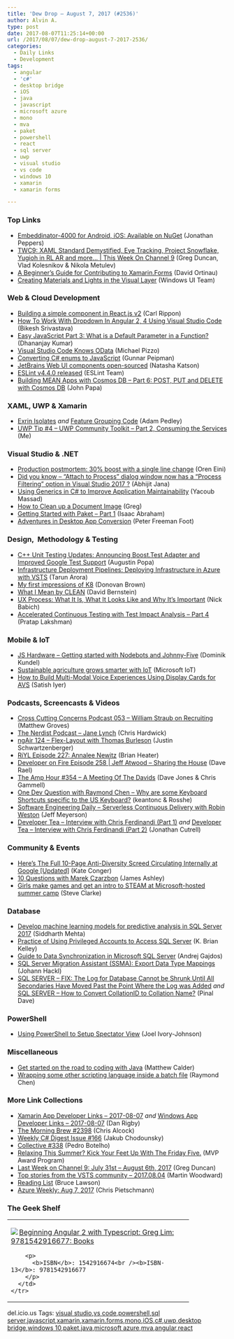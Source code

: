 ```yaml
---
title: 'Dew Drop – August 7, 2017 (#2536)'
author: Alvin A.
type: post
date: 2017-08-07T11:25:14+00:00
url: /2017/08/07/dew-drop-august-7-2017-2536/
categories:
  - Daily Links
  - Development
tags:
  - angular
  - 'c#'
  - desktop bridge
  - iOS
  - java
  - javascript
  - microsoft azure
  - mono
  - mva
  - paket
  - powershell
  - react
  - sql server
  - uwp
  - visual studio
  - vs code
  - windows 10
  - xamarin
  - xamarin forms

---
```

### <a name="top"></a>Top Links

  * <a href="http://www.mono-project.com/news/2017/08/02/embeddinator-4000-for-android/" target="_blank">Embeddinator-4000 for Android, iOS: Available on NuGet</a> (Jonathan Peppers)
  * <a href="https://channel9.msdn.com/Shows/This+Week+On+Channel+9/TWC9-XAML-Standard-Demystified-Eye-Tracking-Project-Snowflake-Yugioh-in-RL-AR-and-more?WT.mc_id=DX_MVP4025064" target="_blank">TWC9: XAML Standard Demystified, Eye Tracking, Project Snowflake, Yugioh in RL AR and more&#8230; | This Week On Channel 9</a> (Greg Duncan, Vlad Kolesnikov & Nikola Metulev)
  * <a href="https://blog.xamarin.com/beginners-guide-contributing-xamarin-forms/" target="_blank">A Beginner’s Guide for Contributing to Xamarin.Forms</a> (David Ortinau)
  * <a href="http://blogs.windows.com/buildingapps/2017/08/04/creating-materials-lights-visual-layer/?WT.mc_id=DX_MVP4025064" target="_blank">Creating Materials and Lights in the Visual Layer</a> (Windows UI Team)



### <a name="web"></a>Web & Cloud Development

  * <a href="http://www.carlrippon.com/?p=813" target="_blank">Building a simple component in React.js v2</a> (Carl Rippon)
  * <a href="http://www.c-sharpcorner.com/article/how-to-work-with-dropdown-in/" target="_blank">How To Work With Dropdown In Angular 2, 4 Using Visual Studio Code</a> (Bikesh Srivastava)
  * <a href="https://www.infragistics.com:443/community/blogs/infragistics/archive/2017/08/04/easy-javascript-part-3-what-is-a-default-parameter-in-a-function.aspx" target="_blank">Easy JavaScript Part 3: What is a Default Parameter in a Function?</a> (Dhananjay Kumar)
  * <a href="http://www.odata.org/blog/Visual-Studio-Code-Knows-OData/" target="_blank">Visual Studio Code Knows OData</a> (Michael Pizzo)
  * <a href="http://feedproxy.google.com/~r/gunnarpeipman/~3/23thyR0Pm4c/" target="_blank">Converting C# enums to JavaScript</a> (Gunnar Peipman)
  * <a href="https://blog.jetbrains.com/hub/2017/08/02/jetbrains-web-ui-components-open-sourced/" target="_blank">JetBrains Web UI components open-sourced</a> (Natasha Katson)
  * <a href="http://eslint.org/blog/2017/08/eslint-v4.4.0-released" target="_blank">ESLint v4.4.0 released</a> (ESLint Team)
  * <a href="https://johnpapa.net/angular-cosmosdb-6/" target="_blank">Building MEAN Apps with Cosmos DB &#8211; Part 6: POST, PUT and DELETE with Cosmos DB</a> (John Papa)



### <a name="silverlight"></a>XAML, UWP & Xamarin

  * <a href="https://xamarinhelp.com/exrin-isolates/" target="_blank">Exrin Isolates</a> _and_ <a href="https://xamarinhelp.com/feature-grouping-code/" target="_blank">Feature Grouping Code</a> (Adam Pedley)
  * <a href="http://www.uwpapp.tips/2017/08/uwp-tip-4-uwp-community-toolkit-part-2.html" target="_blank">UWP Tip #4 &#8211; UWP Community Toolkit &#8211; Part 2, Consuming the Services</a> (Me)



### <a name="dotnet"></a>Visual Studio & .NET

  * <a href="http://feedproxy.google.com/~r/AyendeRahien/~3/1PUnxQhaG10/production-postmortem-30-boost-with-a-single-line-change" target="_blank">Production postmortem: 30% boost with a single line change</a> (Oren Eini)
  * <a href="http://dailydotnettips.com/2017/08/07/did-you-know-attach-to-process-dialog-window-now-has-a-process-filtering-option-in-visual-studio-2017/" target="_blank">Did you know – “Attach to Process” dialog window now has a “Process Filtering” option in Visual Studio 2017 ?</a> (Abhijit Jana)
  * <a href="http://feedproxy.google.com/~r/netCurryRecentArticles/~3/HPDBbQ9hyh8/ShowArticle.aspx" target="_blank">Using Generics in C# to Improve Application Maintainability</a> (Yacoub Massad)
  * <a href="https://www.leadtools.com/blog/document-imaging/clean-document-image/" target="_blank">How to Clean up a Document Image</a> (Greg)
  * <a href="https://cockneycoder.wordpress.com/2017/08/07/getting-started-with-paket-part-1/" target="_blank">Getting Started with Paket – Part 1</a> (Isaac Abraham)
  * <a href="http://feedproxy.google.com/~r/PeterFoot/~3/_7PMf-_gXQM/" target="_blank">Adventures in Desktop App Conversion</a> (Peter Freeman Foot)



### <a name="design"></a>Design,&nbsp; Methodology & Testing

  * <a href="https://blogs.msdn.microsoft.com/vcblog/2017/08/04/c-unit-testing-updates-announcing-boost-test-adapter-and-improved-google-test-support/" target="_blank">C++ Unit Testing Updates: Announcing Boost.Test Adapter and Improved Google Test Support</a> (Augustin Popa)
  * <a href="http://feedproxy.google.com/~r/visualstudiogeeks/otas/~3/vSQpVRMWJ1A/AutomatedInfrastructureDeploymentPipelinesForAzureWithVstsTeamBuild" target="_blank">Infrastructure Deployment Pipelines: Deploying Infrastructure in Azure with VSTS</a> (Tarun Arora)
  * <a href="http://www.donovanbrown.com/post/My-first-impressions-of-K8" target="_blank">My first impressions of K8</a> (Donovan Brown)
  * <a href="https://dzone.com/articles/what-i-mean-by-clean?utm_medium=feed&utm_source=feedpress.me&utm_campaign=Feed%3A+dzone%2Fagile" target="_blank">What I Mean by CLEAN</a> (David Bernstein)
  * <a href="http://blogs.adobe.com/creativecloud/ux-process-what-it-is-what-it-looks-like-and-why-its-important" target="_blank">UX Process: What It Is, What It Looks Like and Why It’s Important</a> (Nick Babich)
  * <a href="https://blogs.msdn.microsoft.com/devops/2017/08/04/accelerated-continuous-testing-with-test-impact-analysis-part-4/" target="_blank">Accelerated Continuous Testing with Test Impact Analysis – Part 4</a> (Pratap Lakshman)



### <a name="mobile"></a>Mobile & IoT

  * <a href="https://twilioinc.wpengine.com/2017/08/js-hardware-getting-started-with-nodebots-and-johnny-five.html" target="_blank">JS Hardware – Getting started with Nodebots and Johnny-Five</a> (Dominik Kundel)
  * <a href="https://blogs.microsoft.com/iot/2017/08/06/sustainable-agriculture-grows-smarter-with-iot/" target="_blank">Sustainable agriculture grows smarter with IoT</a> (Microsoft IoT)
  * <a href="https://developer.amazon.com/blogs/alexa/post/407fd7d1-cbb8-4ef2-9416-2f59a922ce98/how-to-build-multi-modal-voice-experiences-using-display-cards-for-avs" target="_blank">How to Build Multi-Modal Voice Experiences Using Display Cards for AVS</a> (Satish Iyer)



### <a name="podcasts"></a>Podcasts, Screencasts & Videos

  * <a href="http://feedproxy.google.com/~r/CrossCuttingConcerns/~3/oe9aHJFtdFs/Podcast-053-William-Straub-on-Recruiting" target="_blank">Cross Cutting Concerns Podcast 053 &#8211; William Straub on Recruiting</a> (Matthew Groves)
  * <a href="http://nerdist.nerdistind.libsynpro.com/jane-lynch" target="_blank">The Nerdist Podcast &#8211; Jane Lynch</a> (Chris Hardwick)
  * <a href="http://audio.angularair.com/e/ngair-124-flex-layout-with-thomas-burleson/" target="_blank">ngAir 124 &#8211; Flex-Layout with Thomas Burleson</a> (Justin Schwartzenberger)
  * <a href="http://riyl.podbean.com/e/episode-227-annalee-newitz/" target="_blank">RiYL Episode 227: Annalee Newitz</a> (Brian Heater)
  * <a href="http://developeronfire.com/podcast/episode-258-jeff-atwood-sharing-the-house" target="_blank">Developer on Fire Episode 258 | Jeff Atwood &#8211; Sharing the House</a> (Dave Rael)
  * <a href="http://feedproxy.google.com/~r/TheAmpHour/~3/vG4QjXM68PQ/" target="_blank">The Amp Hour #354 – A Meeting Of The Davids</a> (Dave Jones & Chris Gammell)
  * <a href="https://channel9.msdn.com/Blogs/One-Dev-Minute/One-Dev-Question-with-Raymond-Chen-Why-are-some-Keyboard-Shortcuts-specific-to-the-US-Keyboard?WT.mc_id=DX_MVP4025064" target="_blank">One Dev Question with Raymond Chen &#8211; Why are some Keyboard Shortcuts specific to the US Keyboard?</a> (keantonc & Rosshe)
  * <a href="http://softwareengineeringdaily.com/2017/08/07/serverless-continuous-delivery-with-robin-weston/" target="_blank">Software Engineering Daily &#8211; Serverless Continuous Delivery with Robin Weston</a> (Jeff Meyerson)
  * <a href="http://developertea.simplecast.fm/episodes/79721-interview-with-chris-ferdinandi-part-1" target="_blank">Developer Tea &#8211; Interview with Chris Ferdinandi (Part 1)</a> _and_ <a href="http://developertea.simplecast.fm/episodes/79763-interview-with-chris-ferdinandi-part-2" target="_blank">Developer Tea &#8211; Interview with Chris Ferdinandi (Part 2)</a> (Jonathan Cutrell)



### <a name="events"></a>Community & Events

  * <a href="http://gizmodo.com/exclusive-heres-the-full-10-page-anti-diversity-screed-1797564320/amp" target="_blank">Here&#8217;s The Full 10-Page Anti-Diversity Screed Circulating Internally at Google [Updated]</a> (Kate Conger)
  * <a href="http://www.imaginativeuniversal.com/blog/2017/08/06/10-questions-with-marek-czarzbon/" target="_blank">10 Questions with Marek Czarzbon</a> (James Ashley)
  * <a href="https://blogs.microsoft.com/firehose/2017/08/04/girls-make-games-and-get-an-intro-to-steam-at-microsoft-hosted-summer-camp/" target="_blank">Girls make games and get an intro to STEAM at Microsoft-hosted summer camp</a> (Steve Clarke)



### <a name="sql"></a>Database

  * <a href="http://feedproxy.google.com/~r/MSSQLTips-LatestSqlServerTips/~3/ACXixcT-KHM/tip.asp" target="_blank">Develop machine learning models for predictive analysis in SQL Server 2017</a> (Siddharth Mehta)
  * <a href="http://feedproxy.google.com/~r/MSSQLTips-LatestSqlServerTips/~3/mLGDxgr4Rvs/tip.asp" target="_blank">Practice of Using Privileged Accounts to Access SQL Server</a> (K. Brian Kelley)
  * <a href="https://www.toptal.com/sql/guide-to-data-synchronization-in-microsoft-sql-server" target="_blank">Guide to Data Synchronization in Microsoft SQL Server</a> (Andrej Gajdos)
  * <a href="https://blogs.technet.microsoft.com/johannh/2017/08/04/sql-server-migration-assistant-ssma-export-data-type-mappings/" target="_blank">SQL Server Migration Assistant (SSMA): Export Data Type Mappings</a> (Johann Hackl)
  * <a href="https://blog.sqlauthority.com/2017/08/05/sql-server-fix-log-database-cannot-shrunk-secondaries-moved-past-point-log-added/" target="_blank">SQL SERVER – FIX: The Log for Database Cannot be Shrunk Until All Secondaries Have Moved Past the Point Where the Log was Added</a> _and_ <a href="https://blog.sqlauthority.com/2017/08/07/sql-server-convert-collationid-collation-name/" target="_blank">SQL SERVER – How to Convert CollationID to Collation Name?</a> (Pinal Dave)



### <a name="ps"></a>PowerShell

  * <a href="http://www.j2i.net/blogEngine/post/2017/08/06/using-powershell-to-setup-spectator-view" target="_blank">Using PowerShell to Setup Spectator View</a> (Joel Ivory-Johnson)



### <a name="misc"></a>Miscellaneous

  * <a href="https://borntolearn.mslearn.net/b/weblog/posts/get-started-on-the-road-to-coding-with-java" target="_blank">Get started on the road to coding with Java</a> (Matthew Calder)
  * <a href="https://blogs.msdn.microsoft.com/oldnewthing/20170804-00/?p=96765" target="_blank">Wrapping some other scripting language inside a batch file</a> (Raymond Chen)



### <a name="links"></a>More Link Collections

  * <a href="https://www.allaboutxamarin.com/2017/08/xamarin-app-developer-links-2017-08-07/" target="_blank">Xamarin App Developer Links &#8211; 2017-08-07</a> _and_ <a href="https://www.windowsappdev.com/2017/08/windows-app-developer-links-2017-08-07/" target="_blank">Windows App Developer Links &#8211; 2017-08-07</a> (Dan Rigby)
  * <a href="http://feedproxy.google.com/~r/ReflectivePerspective/~3/VEvQ5hKSiF0/" target="_blank">The Morning Brew #2398</a> (Chris Alcock)
  * <a href="http://feedproxy.google.com/~r/digest-csharp/~3/y5hhCsWPrYg/166" target="_blank">Weekly C# Digest Issue #166</a> (Jakub Chodounsky)
  * <a href="http://feedproxy.google.com/~r/tympanus/~3/EJ4neT86Zos/" target="_blank">Collective #338</a> (Pedro Botelho)
  * <a href="https://blogs.msdn.microsoft.com/mvpawardprogram/2017/08/04/friday-five-august-4th/" target="_blank">Relaxing This Summer? Kick Your Feet Up With The Friday Five.</a> (MVP Award Program)
  * <a href="https://channel9.msdn.com/Blogs/C9Team/Last-Week-on-Channel-9-July-31st-August-6th-2017?WT.mc_id=DX_MVP4025064" target="_blank">Last Week on Channel 9: July 31st &#8211; August 6th, 2017</a> (Greg Duncan)
  * <a href="https://blogs.msdn.microsoft.com/devops/2017/08/04/top-stories-from-the-vsts-community-2017-08-04/" target="_blank">Top stories from the VSTS community – 2017.08.04</a> (Martin Woodward)
  * <a href="http://www.brucelawson.co.uk/2017/reading-list-174/" target="_blank">Reading List</a> (Bruce Lawson)
  * <a href="https://buildazure.com/2017/08/07/azure-weekly-aug-7-2017/" target="_blank">Azure Weekly: Aug 7, 2017</a> (Chris Pietschmann)



### <a name="shelf"></a>The Geek Shelf

<div class="wlWriterEditableSmartContent" id="scid:7dc1bd33-94bd-46fd-a20b-0131235bcd47:c01d3159-50a7-404f-a91e-c0b1fb6325fd" style="margin: 0px; padding: 0px; float: none; display: inline;">
  <table cellspacing="0" cellpadding="2" width="400" border="0" unselectable="on">
    <tr>
      <td valign="top" width="400">
        <p>
          <a title="Beginning Angular 2 with Typescript: Greg Lim: 9781542916677: Books" href="http://www.amazon.com/exec/obidos/ASIN/1542916674/amavin-20"><img data-recalc-dims="1" decoding="async" src="https://i0.wp.com/images-na.ssl-images-amazon.com/images/I/41H4EsdBZgL._AC_US218_.jpg?w=660&#038;ssl=1" border="0" align="left" style="float:left" />Beginning Angular 2 with Typescript: Greg Lim: 9781542916677: Books</a>
        </p>
        
        <p>
          <b>ISBN</b>: 1542916674<br /><b>ISBN-13</b>: 9781542916677
        </p>
      </td>
    </tr>
  </table>
</div>



<div class="wlWriterEditableSmartContent" id="scid:77ECF5F8-D252-44F5-B4EB-D463C5396A79:11da13eb-a0f5-4047-a637-060f8c2f6ccf" style="margin: 0px; padding: 0px; float: none; display: inline;">
  del.icio.us Tags: <a href="http://del.icio.us/popular/visual+studio" rel="tag">visual studio</a>,<a href="http://del.icio.us/popular/vs+code" rel="tag">vs code</a>,<a href="http://del.icio.us/popular/powershell" rel="tag">powershell</a>,<a href="http://del.icio.us/popular/sql+server" rel="tag">sql server</a>,<a href="http://del.icio.us/popular/javascript" rel="tag">javascript</a>,<a href="http://del.icio.us/popular/xamarin" rel="tag">xamarin</a>,<a href="http://del.icio.us/popular/xamarin.forms" rel="tag">xamarin.forms</a>,<a href="http://del.icio.us/popular/mono" rel="tag">mono</a>,<a href="http://del.icio.us/popular/iOS" rel="tag">iOS</a>,<a href="http://del.icio.us/popular/c%23" rel="tag">c#</a>,<a href="http://del.icio.us/popular/uwp" rel="tag">uwp</a>,<a href="http://del.icio.us/popular/desktop+bridge" rel="tag">desktop bridge</a>,<a href="http://del.icio.us/popular/windows+10" rel="tag">windows 10</a>,<a href="http://del.icio.us/popular/paket" rel="tag">paket</a>,<a href="http://del.icio.us/popular/java" rel="tag">java</a>,<a href="http://del.icio.us/popular/microsoft+azure" rel="tag">microsoft azure</a>,<a href="http://del.icio.us/popular/mva" rel="tag">mva</a>,<a href="http://del.icio.us/popular/angular" rel="tag">angular</a>,<a href="http://del.icio.us/popular/react" rel="tag">react</a>
</div>